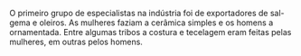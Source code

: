 ﻿O primeiro grupo de especialistas na indústria foi de exportadores de sal-gema e oleiros. As mulheres faziam a cerâmica simples e os homens a ornamentada. Entre algumas tribos a costura e tecelagem eram feitas pelas mulheres, em outras pelos homens.